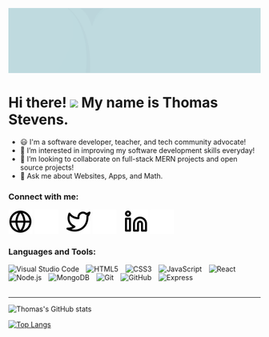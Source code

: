 ![alt text](https://github.com/ThomasAlanStevens/ThomasAlanStevens/blob/main/Github%20Cover.gif?raw=true)


# Hi there! <img src="https://github.com/sudnyeshtalekar/sudnyeshtalekar/blob/master/Assets/Hi.gif" width="20px"> My name is Thomas Stevens.

- 😃 I'm a software developer, teacher, and tech community advocate!
- 👀 I’m interested in improving my software development skills everyday!
- 💞️ I’m looking to collaborate on full-stack MERN projects and open source projects!
- 💬 Ask me about Websites, Apps, and Math.

### Connect with me:

[![website](./img/globe-light.svg)](https://stevenssoftwareservices.com#gh-light-mode-only)
[![website](./img/globe-dark.svg)](https://stevenssoftwareservices.com#gh-dark-mode-only)
&nbsp;&nbsp;
[![website](./img/twitter-light.svg)](https://twitter.com/ThomasAlanStev#gh-light-mode-only)
[![website](./img/twitter-dark.svg)](https://twitter.com/ThomasAlanStev#gh-dark-mode-only)
&nbsp;&nbsp;
[![website](./img/linkedin-light.svg)](https://www.linkedin.com/in/thomas-alan-stevens/#gh-light-mode-only)
[![website](./img/linkedin-dark.svg)](https://www.linkedin.com/in/thomas-alan-stevens/#gh-dark-mode-only)
&nbsp;&nbsp;

<!---
ThomasAlanStevens/ThomasAlanStevens is a ✨ special ✨ repository because its `README.md` (this file) appears on your GitHub profile.
You can click the Preview link to take a look at your changes.
--->



### Languages and Tools:

<img align="" alt="Visual Studio Code" width="26px" src="https://cdn.jsdelivr.net/gh/devicons/devicon/icons/vscode/vscode-original.svg" style="padding-right:10px;" />
<img align="" alt="HTML5" width="26px" src="https://cdn.jsdelivr.net/gh/devicons/devicon/icons/html5/html5-original.svg" style="padding-right:10px;" />
<img align="" alt="CSS3" width="26px" src="https://cdn.jsdelivr.net/gh/devicons/devicon/icons/css3/css3-original.svg" style="padding-right:10px;" />
<!-- [<img align="left" alt="Sass" width="26px" src="https://cdn.jsdelivr.net/gh/devicons/devicon/icons/sass/sass-original.svg" style="padding-right:10px;" />] -->
<img align="" alt="JavaScript" width="26px" src="https://cdn.jsdelivr.net/gh/devicons/devicon/icons/javascript/javascript-original.svg" style="padding-right:10px;" />
<img align="" alt="React" width="26px" src="https://cdn.jsdelivr.net/gh/devicons/devicon/icons/react/react-original.svg" style="padding-right:10px;" />
<!-- [<img align="left" alt="Gatsby" width="26px" src="https://cdn.jsdelivr.net/gh/devicons/devicon/icons/gatsby/gatsby-original.svg" style="padding-right:10px;" />]
[<img align="left" alt="GraphQL" width="26px" src="https://cdn.jsdelivr.net/gh/devicons/devicon/icons/graphql/graphql-plain.svg" style="padding-right:10px;" />] -->
<img align="" alt="Node.js" width="26px" src="https://cdn.jsdelivr.net/gh/devicons/devicon/icons/nodejs/nodejs-original.svg" style="padding-right:10px;" />
<img align="" alt="MongoDB" width="26px" src="https://cdn.jsdelivr.net/gh/devicons/devicon/icons/mongodb/mongodb-original.svg" style="padding-right:10px;" />
<!-- [<img align="left" alt="MySQL" width="26px" src="https://cdn.jsdelivr.net/gh/devicons/devicon/icons/mysql/mysql-original.svg" style="padding-right:10px;" />] -->
<img align="" alt="Git" width="26px" src="https://cdn.jsdelivr.net/gh/devicons/devicon/icons/git/git-original.svg" style="padding-right:10px;" />
<img align="" alt="GitHub" width="26px" src="https://user-images.githubusercontent.com/3369400/139448065-39a229ba-4b06-434b-bc67-616e2ed80c8f.png" style="padding-right:10px;" />
<img align="" alt="Express" width="78px" src="https://user-images.githubusercontent.com/97814431/170081210-73593c53-48ce-4ad1-bd96-d370c124cc2c.png" style="padding-right:10px;" />

<br />
<br />

---

![Thomas's GitHub stats](https://github-readme-stats.vercel.app/api?username=ThomasAlanStevens&show_icons=true&theme=rose_pine&hide=stars)

[![Top Langs](https://github-readme-stats.vercel.app/api/top-langs/?username=ThomasAlanStevens&layout=compact)](https://github.com/ThomasAlanStevens/github-readme-stats)
